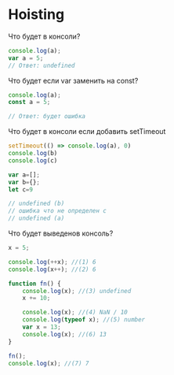 # Hoisting

Что будет в консоли?
```js
console.log(a);
var a = 5;
// Ответ: undefined
```
    
Что будет если var заменить на const?
```js
console.log(a);
const a = 5;

// Ответ: будет ошибка
```


Что будет в консоли если добавить setTimeout
```js
setTimeout(() => console.log(a), 0)
console.log(b)
console.log(c)

var a=[];
var b={};
let c=9

// undefined (b)
// ошибка что не определен c
// undefined (a)
```


Что будет выведенов консоль?
```js
x = 5;

console.log(++x); //(1) 6
console.log(x++); //(2) 6

function fn() {
    console.log(x); //(3) undefined
    x += 10;

    console.log(x); //(4) NaN / 10
    console.log(typeof x); //(5) number
    var x = 13;
    console.log(x); //(6) 13
}

fn();
console.log(x); //(7) 7
```
